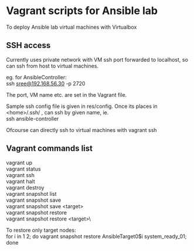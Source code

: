 # Vagrant scripts for Ansible lab
To deploy Ansible lab virtual machines with Virtualbox

## SSH access
Currently uses private network with VM ssh port forwarded to localhost, so can ssh from host to virtual machines.

eg. for AnsibleController:\
ssh sree@192.168.56.30 -p 2720

The port, VM name etc. are set in the Vagrant file.

Sample ssh config file is given in res/config. Once its places in \<home\>/.ssh/ , can ssh by given name, ie.\
ssh ansible-controller

Ofcourse can directly ssh to virtual machines with
vagrant ssh <target>

## Vagrant commands list
vagrant up\
vagrant status\
vagrant ssh <target>\
vagrant halt\
vagrant destroy\
vagrant snapshot list\
vagrant snapshot save \
vagrant snapshot save \<target\>\
vagrant snapshot restore \
vagrant snapshot restore \<target\>\

To restore only target nodes:\
for i in 1 2; do vagrant snapshot restore AnsibleTarget0$i system_ready_01; done